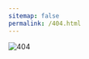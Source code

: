 ```yaml
---
sitemap: false
permalink: /404.html
---
```


![404]( https://www.nickneos.com/IT-Memes/assets/memes/404.jpg)